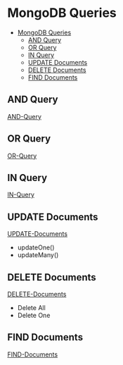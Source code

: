 # MongoDB Queries

- [MongoDB Queries](#mongodb-queries)
  - [AND Query](#and-query)
  - [OR Query](#or-query)
  - [IN Query](#in-query)
  - [UPDATE Documents](#update-documents)
  - [DELETE Documents](#delete-documents)
  - [FIND Documents](#find-documents)


## AND Query
[AND-Query](AND-Query)

## OR Query
[OR-Query](OR-Query)

## IN Query
[IN-Query](IN-Query)

## UPDATE Documents
[UPDATE-Documents](UPDATE-Documents)

- updateOne()
- updateMany()

## DELETE Documents
[DELETE-Documents](DELETE-Documents)

- Delete All
- Delete One

## FIND Documents
[FIND-Documents](FIND-Documents)